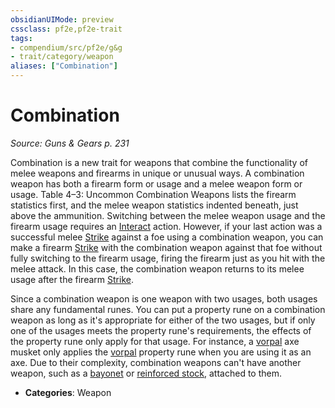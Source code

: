 ```yaml
---
obsidianUIMode: preview
cssclass: pf2e,pf2e-trait
tags:
- compendium/src/pf2e/g&g
- trait/category/weapon
aliases: ["Combination"]
---
```

# Combination  
*Source: Guns & Gears p. 231*  

Combination is a new trait for weapons that combine the functionality of melee weapons and firearms in unique or unusual ways. A combination weapon has both a firearm form or usage and a melee weapon form or usage. Table 4–3: Uncommon Combination Weapons lists the firearm statistics first, and the melee weapon statistics indented beneath, just above the ammunition. Switching between the melee weapon usage and the firearm usage requires an [Interact](/rules/actions/interact.md) action. However, if your last action was a successful melee [Strike](/rules/actions/strike.md) against a foe using a combination weapon, you can make a firearm [Strike](/rules/actions/strike.md) with the combination weapon against that foe without fully switching to the firearm usage, firing the firearm just as you hit with the melee attack. In this case, the combination weapon returns to its melee usage after the firearm [Strike](/rules/actions/strike.md).

Since a combination weapon is one weapon with two usages, both usages share any fundamental runes. You can put a property rune on a combination weapon as long as it's appropriate for either of the two usages, but if only one of the usages meets the property rune's requirements, the effects of the property rune only apply for that usage. For instance, a [vorpal](../../TTRPGShare_Community_Vaults/Pathfinder_2E/equipment/items/vorpal.md) axe musket only applies the [vorpal](../../TTRPGShare_Community_Vaults/Pathfinder_2E/equipment/items/vorpal.md) property rune when you are using it as an axe. Due to their complexity, combination weapons can't have another weapon, such as a [bayonet](../../TTRPGShare_Community_Vaults/Pathfinder_2E/equipment/items/bayonet-g-g.md) or [reinforced stock](../../TTRPGShare_Community_Vaults/Pathfinder_2E/equipment/items/reinforced-stock-g-g.md), attached to them.

- **Categories**: Weapon